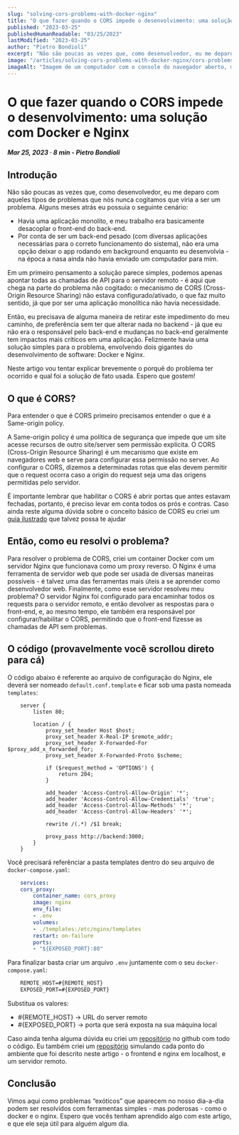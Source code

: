```yaml
---
slug: "solving-cors-problems-with-docker-nginx"
title: "O que fazer quando o CORS impede o desenvolvimento: uma solução com Docker e Nginx"
published: "2023-03-25"
publishedHumanReadable: "03/25/2023"
lastModified: "2023-03-25"
author: "Pietro Bondioli"
excerpt: "Não são poucas as vezes que, como desenvolvedor, eu me deparo com aqueles tipos de problemas que nós nunca cogitamos que viria a ser um problema. Eu aposto que problemas de CORS já te deu dor de cabeça em algum momento. Neste artigo vou tentar explicar brevemente meu problema específico e como eu resolvi ele."
image: "/articles/solving-cors-problems-with-docker-nginx/cors-problems.png"
imageAlt: "Imagem de um computador com o console do navegador aberto, mostrando um erro de CORS, e ao lado um homem com dor de cabeça."
---
```


# O que fazer quando o CORS impede o desenvolvimento: uma solução com Docker e Nginx

##### Mar 25, 2023 · 8 min - Pietro Bondioli

## Introdução

Não são poucas as vezes que, como desenvolvedor, eu me deparo com aqueles tipos de problemas que nós nunca cogitamos que viria a ser um problema. Alguns meses atrás eu possuia o seguinte cenário:

- Havia uma aplicação monolito, e meu trabalho era basicamente desacoplar o front-end do back-end.
- Por conta de ser um back-end pesado (com diversas aplicações necessárias para o correto funcionamento do sistema), não era uma opção deixar o app rodando em background enquanto eu desenvolvia - na época a nasa ainda não havia enviado um computador para mim.

Em um primeiro pensamento a solução parece simples, podemos apenas apontar todas as chamadas de API para o servidor remoto - é aqui que chega na parte do problema não cogitado: o mecanismo de CORS (Cross-Origin Resource Sharing) não estava configurado/ativado, o que faz muito sentido, já que por ser uma aplicação monolítica não havia necessidade.

Então, eu precisava de alguma maneira de retirar este impedimento do meu caminho, de preferência sem ter que alterar nada no backend - já que eu não era o responsável pelo back-end e mudanças no back-end geralmente tem impactos mais críticos em uma aplicação. Felizmente havia uma solução simples para o problema, envolvendo dois gigantes do desenvolvimento de software: Docker e Nginx.

Neste artigo vou tentar explicar brevemente o porquê do problema ter ocorrido e qual foi a solução de fato usada. Espero que gostem!

## O que é CORS?

Para entender o que é CORS primeiro precisamos entender o que é a Same-origin policy.

A Same-origin policy é uma política de segurança que impede que um site acesse recursos de outro site/server sem permissão explícita. O CORS (Cross-Origin Resource Sharing) é um mecanismo que existe em navegadores web e serve para configurar essa permissão no server. Ao configurar o CORS, dizemos a determinadas rotas que elas devem permitir que o request ocorra caso a origin do request seja uma das origens permitidas pelo servidor.

É importante lembrar que habilitar o CORS é abrir portas que antes estavam fechadas, portanto, é preciso levar em conta todos os prós e contras. Caso ainda reste alguma dúvida sobre o conceito básico de CORS eu criei um [guia ilustrado](/pt-BR/articles/cors-illustrated-guide) que talvez possa te ajudar

## Então, como eu resolvi o problema?

Para resolver o problema de CORS, criei um container Docker com um servidor Nginx que funcionava como um proxy reverso. O Nginx é uma ferramenta de servidor web que pode ser usada de diversas maneiras possíveis - é talvez uma das ferramentas mais úteis a se aprender como desenvolvedor web. Finalmente, como esse servidor resolveu meu problema?  O servidor Nginx foi configurado para encaminhar todos os requests para o servidor remoto, e então devolver as respostas para o front-end, e, ao mesmo tempo, ele também era responsável por configurar/habilitar o CORS, permitindo que o front-end fizesse as chamadas de API sem problemas.

## O código (provavelmente você scrollou direto para cá)

O código abaixo é referente ao arquivo de configuração do Nginx, ele deverá ser nomeado `default.conf.template` e ficar sob uma pasta nomeada `templates`:

```nginx
    server {
        listen 80;

        location / {
            proxy_set_header Host $host;
            proxy_set_header X-Real-IP $remote_addr;
            proxy_set_header X-Forwarded-For $proxy_add_x_forwarded_for;
            proxy_set_header X-Forwarded-Proto $scheme;

            if ($request_method = 'OPTIONS') {
                return 204;
            }

            add_header 'Access-Control-Allow-Origin' '*';
            add_header 'Access-Control-Allow-Credentials' 'true';
            add_header 'Access-Control-Allow-Methods' '*';
            add_header 'Access-Control-Allow-Headers' '*';

            rewrite /(.*) /$1 break;

            proxy_pass http://backend:3000;
        }
    }
```

Você precisará referênciar a pasta templates dentro do seu arquivo de `docker-compose.yaml`:

```yaml
    services:
    cors_proxy:
        container_name: cors_proxy
        image: nginx
        env_file:
        - .env
        volumes:
        - ./templates:/etc/nginx/templates
        restart: on-failure
        ports:
        - "${EXPOSED_PORT}:80"
```

Para finalizar basta criar um arquivo `.env` juntamente com o seu `docker-compose.yaml`:

```txt
    REMOTE_HOST=#{REMOTE_HOST}
    EXPOSED_PORT=#{EXPOSED_PORT}
```

Substitua os valores:

- #{REMOTE_HOST} → URL do server remoto
- #{EXPOSED_PORT} → porta que será exposta na sua máquina local

Caso ainda tenha alguma dúvida eu criei um [repositório](https://github.com/bondiolipietro/cors-proxy-nginx-server) no github com todo o código. Eu também criei um [repositório](https://github.com/bondiolipietro/docker-nginx-reverse-proxy-example) simulando cada ponto do ambiente que foi descrito neste artigo - o frontend e nginx em localhost, e um servidor remoto.

## Conclusão

Vimos aqui como problemas “exóticos” que aparecem no nosso dia-a-dia podem ser resolvidos com ferramentas simples - mas poderosas - como o docker e o nginx. Espero que vocês tenham aprendido algo com este artigo, e que ele seja útil para alguém algum dia.
